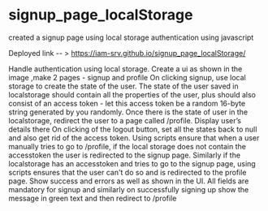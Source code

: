 # signup_page_localStorage
created a signup page using local storage authentication using javascript


Deployed link -- >  https://iam-srv.github.io/signup_page_localStorage/

Handle authentication using local storage.
Create a ui as shown in the image ,make 2 pages - signup and profile
On clicking signup, use local storage to create the state of the user.
The state of the user saved in localstorage should contain all the properties of the user, plus should also consist of an access token - let this access token be a random 16-byte string generated by you randomly.
Once there is the state of user in the localstorage, redirect the user to a page called /profile. Display user’s details there
On clicking of the logout button, set all the states back to null and also get rid of the access token.
Using scripts ensure that when a user manually tries to go to /profile, if the local storage does not contain the accesstoken the user is redirected to the signup page.
Similarly if the localstorage has an accesstoken and tries to go to the signup page, using scripts ensures that the user can't do so and is redirected to the profile page.
Show success and errors as well as shown in the UI. All fields are mandatory for signup and similarly on successfully signing up show the message in green text and then redirect to /profile
